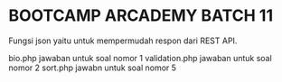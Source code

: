 # BOOTCAMP ARCADEMY BATCH 11
 Fungsi json yaitu untuk mempermudah respon dari REST API.

 bio.php jawaban untuk soal nomor 1
 validation.php jawaban untuk soal nomor 2
 sort.php jawabn untuk soal nomor 5
